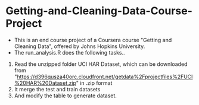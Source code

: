 # Getting-and-Cleaning-Data-Course-Project
* This is an end course project of a Coursera course "Getting and Cleaning Data", offered by Johns Hopkins University.
* The run_analysis.R does the following tasks..
1. Read the unzipped folder UCI HAR Dataset, which can be downloaded from "https://d396qusza40orc.cloudfront.net/getdata%2Fprojectfiles%2FUCI%20HAR%20Dataset.zip" in      .zip format
2. It merge the test and train datasets
3. And modify the table to generate dataset.